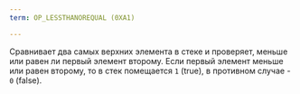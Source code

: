 ```yaml
---
term: OP_LESSTHANOREQUAL (0XA1)

---
```

Сравнивает два самых верхних элемента в стеке и проверяет, меньше или равен ли первый элемент второму. Если первый элемент меньше или равен второму, то в стек помещается `1` (true), в противном случае - `0` (false).